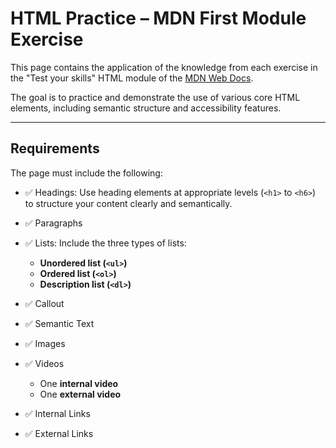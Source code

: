 # HTML Practice – MDN First Module Exercise

This page contains the application of the knowledge from each exercise in the "Test your skills" HTML module of the [MDN Web Docs](https://developer.mozilla.org/en-US/docs/Learn_web_development/Core/Structuring_content/Test_your_skills).

The goal is to practice and demonstrate the use of various core HTML elements, including semantic structure and accessibility features.

---

## Requirements

The page must include the following:

- ✅ Headings: Use heading elements at appropriate levels (`<h1>` to `<h6>`) to structure your content clearly and semantically.

- ✅ Paragraphs

- ✅ Lists: Include the three types of lists:
    - **Unordered list (`<ul>`)**
    - **Ordered list (`<ol>`)**
    - **Description list (`<dl>`)**

- ✅ Callout

- ✅ Semantic Text

- ✅ Images

- ✅ Videos
    - One **internal video**
    - One **external video**

- ✅ Internal Links

- ✅ External Links
